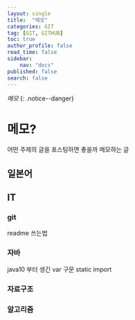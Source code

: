 ```yaml
---
layout: single
title:  "메모"
categories: GIT
tag: [GIT, GITHUB]
toc: true
author_profile: false
read_time: false
sidebar:
    nav: "docs"
published: false
search: false
---
```


*메모*
{: .notice--danger}

# 메모?
어떤 주제의 글을 포스팅하면 좋을까 메모하는 글

## 일본어

## IT
### git
 readme 쓰는법
### 자바
java10 부터 생긴 var 구문
static import

### 자료구조

### 알고리즘